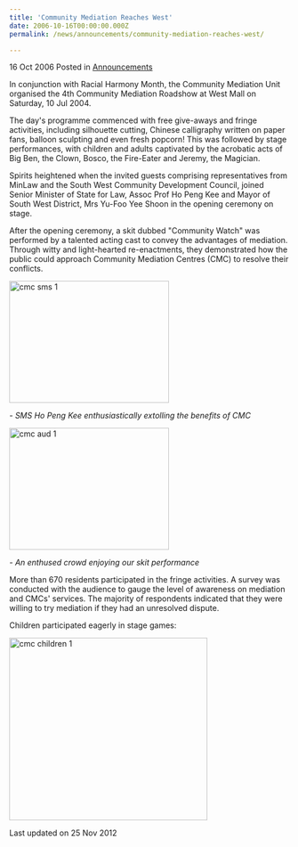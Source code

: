```yaml
---
title: 'Community Mediation Reaches West'
date: 2006-10-16T00:00:00.000Z
permalink: /news/announcements/community-mediation-reaches-west/

---
```



16 Oct 2006 Posted in [Announcements](/news/announcements)

In conjunction with Racial Harmony Month, the Community Mediation Unit organised the 4th Community Mediation Roadshow at West Mall on Saturday, 10 Jul 2004.

The day's programme commenced with free give-aways and fringe activities, including silhouette cutting, Chinese calligraphy written on paper fans, balloon sculpting and even fresh popcorn! This was followed by stage performances, with children and adults captivated by the acrobatic acts of Big Ben, the Clown, Bosco, the Fire-Eater and Jeremy, the Magician.

Spirits heightened when the invited guests comprising representatives from MinLaw and the South West Community Development Council, joined Senior Minister of State for Law, Assoc Prof Ho Peng Kee and Mayor of South West District, Mrs Yu-Foo Yee Shoon in the opening ceremony on stage.

After the opening ceremony, a skit dubbed "Community Watch" was performed by a talented acting cast to convey the advantages of mediation. Through witty and light-hearted re-enactments, they demonstrated how the public could approach Community Mediation Centres (CMC) to resolve their conflicts.

<img src="/images/news/announcements/1399988688643.jpg " alt="cmc sms 1" style="width:287px;height:219px;"> 

*- SMS Ho Peng Kee enthusiastically extolling the benefits of CMC* 

<img src="/images/news/announcements/1399988692559.jpg " alt="cmc aud 1" style="width:287px;height:219px;"> 

*- An enthused crowd enjoying our skit performance*

More than 670 residents participated in the fringe activities. A survey was conducted with the audience to gauge the level of awareness on mediation and CMCs' services. The majority of respondents indicated that they were willing to try mediation if they had an unresolved dispute.

Children participated eagerly in stage games:

<img src="/images/news/announcements/1399988673651.jpg" alt="cmc children 1" style="width:356px;height:328px;"> 

<p class="right-side-updated">Last updated on 25 Nov 2012</p> 
